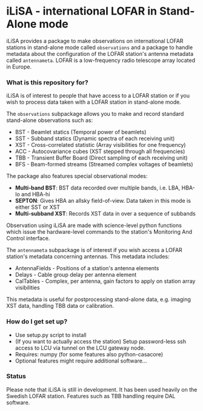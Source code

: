 # iLiSA - international LOFAR in Stand-Alone mode #

iLiSA provides a package to make observations on international LOFAR stations in
stand-alone mode called `observations` and a package to handle metadata about
the configuration of the LOFAR station's antenna metadata called `antennameta`.
LOFAR is a low-frequency radio telescope array located in Europe.

### What is this repository for? ###

iLiSA is of interest to people that have access to a LOFAR station or if you
wish to process data taken with a LOFAR station in stand-alone mode.

The `observations` subpackage allows you to make and record standard stand-alone
observations such as:

* BST - Beamlet statics (Temporal power of beamlets)
* SST - Subband statics (Dynamic spectra of each receiving unit)
* XST - Cross-correlated statistic (Array visibilities for one frequency)
* ACC - Autocovariance cubes (XST stepped through all frequencies)
* TBB - Transient Buffer Board (Direct sampling of each receiving unit)
* BFS - Beam-formed streams (Streamed complex voltages of beamlets)

The package also features special observational modes:

* **Multi-band BST**:
  BST data recorded over multiple bands, i.e. LBA, HBA-lo and HBA-hi
* **SEPTON**:
  Gives HBA an allsky field-of-view. Data taken in this mode is either SST or XST
* **Multi-subband XST**:
  Records XST data in over a sequence of subbands 
 
Observation using iLiSA are made with science-level python functions which issue
the hardware-level commands to the station's Monitoring And Control interface.

The `antennameta` subpackage is of interest if you wish access a LOFAR station's
metadata concerning antennas. This metadata includes:

* AntennaFields - Positions of a station's antenna elements 
* Delays - Cable group delay per antenna element
* CalTables - Complex, per antenna, gain factors to apply on station array
  visibilities

This metadata is useful for postprocessing stand-alone data, e.g. imaging XST
data, handling TBB data or calibration.

### How do I get set up? ###

* Use setup.py script to install
* (If you want to actually access the station) Setup password-less ssh access to
  LCU via tunnel on the LCU gateway node.
* Requires: numpy (for some features also python-casacore)
* Optional features might require additional software...

### Status ###

Please note that iLiSA is still in development. It has been used heavily on the
Swedish LOFAR station. Features such as TBB handling require DAL software.

